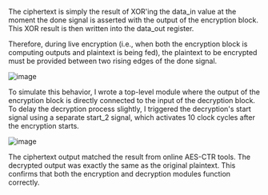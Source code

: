 The ciphertext is simply the result of XOR'ing the data_in value at the moment the done signal is asserted with the output of the encryption block. This XOR result is then written into the data_out register.

Therefore, during live encryption (i.e., when both the encryption block is computing outputs and plaintext is being fed), the plaintext to be encrypted must be provided between two rising edges of the done signal.

![image](https://github.com/user-attachments/assets/6d8132b6-9705-43ed-a55e-2812d7e6c1c9)

To simulate this behavior, I wrote a top-level module where the output of the encryption block is directly connected to the input of the decryption block. To delay the decryption process slightly, I triggered the decryption's start signal using a separate start_2 signal, which activates 10 clock cycles after the encryption starts.

![image](https://github.com/user-attachments/assets/a9ea7f25-0a93-4055-b6e5-1693bacb5498)

The ciphertext output matched the result from online AES-CTR tools.
The decrypted output was exactly the same as the original plaintext.
This confirms that both the encryption and decryption modules function correctly.
